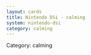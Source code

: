 ```yaml
---
layout: cards
title: Nintendo DSi - calming
system: nintendo-dsi
category: calming
---
```

<div class="alert alert-secondary mb-4"><span class="i18n innerHTML-category">Category: </span><span class="i18n innerHTML-cat-calming">calming</span></div>
